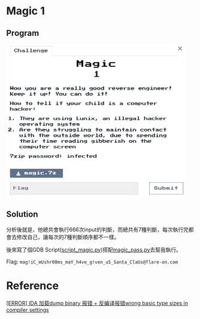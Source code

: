 # Magic 1

## Program
<img src="picture/program.jpg" width="480">  

## Solution
分析後就是，他總共會執行666次input的判斷，而總共有7種判斷，每次執行完都會去修改自己，讓每次的7種判斷順序都不一樣。  

後來寫了個GDB Script([script_magic.py](script_magic.py))搭配[magic_pass.py](magic_pass.py)去幫我執行。　　

Flag: `mag!iC_mUshr00ms_maY_h4ve_g!ven_uS_Santa_ClaUs@flare-on.com`  

# Reference  
[[ERROR] IDA 加载dump binary 报错 + 反编译报错wrong basic type sizes in compiler settings](https://blog.csdn.net/think_ycx/article/details/80465624)  